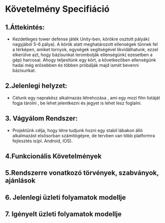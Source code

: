 # Követelmény Specifiáció

## 1.Áttekintés:
- Kezdetleges tower defense játék Unity-ben, körökre osztott 
pályák( nagyjából 5-6 pálya). A körök alatt meghatározott ellenségek tűnnek
fel a térképen, amiket tornyok, egységek segítségével likvidálhatunk,
ezzel elkerülve azt, hogy bázisunkat lerombolják ellenségünk( ezesetben a gép)
harcosai. Ahogy teljesítünk egy kört, a következőben ellenségünk hadai még erősebben
és többen próbálják majd ismét bevenni bázisunkat.

## 2.Jelenlegi helyzet:
- Célunk egy naprakész alkalmazás létrehozása , ami egy mozi film listáját fogja tárolni , be lehet jelentkezni és jegyet is lehet lesz foglalni.

## 3. Vágyálom Rendszer:
- Projektünk célja, hogy létre tudjunk hozni egy stabil lábakon álló alkalmazást elsősorban számítógépre, de tervben van több platformra
fejlesztés is(pl. Android, IOS). 
  
## 4.Funkcionális Követelmények
  
## 5.Rendszerre vonatkozó törvények, szabványok, ajánlások

## 6. Jelenlegi üzleti folyamatok modellje

## 7. Igényelt üzleti folyamatok modellje
